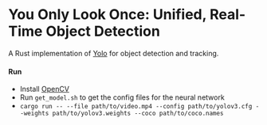 # You Only Look Once: Unified, Real-Time Object Detection
A Rust implementation of [Yolo](https://arxiv.org/abs/1506.02640) for object detection and tracking.

#### Run
* Install [OpenCV](https://opencv.org/)
* Run `get_model.sh` to get the config files for the neural network
* `cargo run -- --file path/to/video.mp4 --config path/to/yolov3.cfg --weights path/to/yolov3.weights --coco path/to/coco.names`
